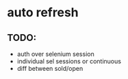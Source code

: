 # auto refresh

## TODO:
 - auth over selenium session
 - individual sel sessions or continuous
 - diff between sold/open